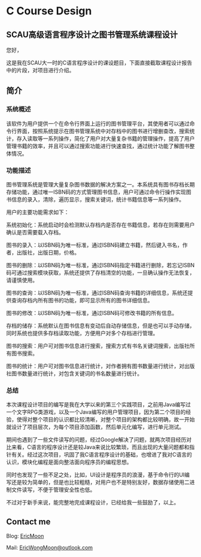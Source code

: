 # C Course Design

## SCAU高级语言程序设计之图书管理系统课程设计
您好，

这是我在SCAU大一时的C语言程序设计的课设题目，下面直接截取课程设计报告中的片段，对项目进行介绍。

## 简介
### 系统概述
该软件为用户提供一个在命令行界面上运行的图书管理平台，其使用者可以通过命令行界面，按照系统提示在图书管理系统中对存档中的图书进行增删查改，搜索统计，存入读取等一系列操作，简化了用户对大量复杂书籍的管理操作，提高了用户管理书籍的效率，并且可以通过搜索功能进行快速查找，通过统计功能了解图书整体情况。

### 功能描述
图书管理系统是管理大量复杂图书数据的解决方案之一。本系统具有图书存档长期存储功能，通过唯一ISBN码的方式管理图书信息，用户可通过命令行操作实现图书信息的录入，清除，遍历显示，搜索关键词，统计书籍信息等一系列操作。

用户的主要功能需求如下：

系统初始化：系统启动时会检测默认存档内是否存在书籍信息，若存在则需要用户确认是否需要载入存档。

图书的录入：以ISBN码为唯一标准，通过ISBN码建立书籍，然后键入书名，作者，出版社，出版日期，价格。

图书的删除：以ISBN码为唯一标准，通过ISBN码指定书籍进行删除，若忘记ISBN码可通过搜索模块获取，系统还提供了存档清空的功能，一旦确认操作无法恢复，请谨慎使用。

图书的查询：以ISBN码为唯一标准，通过ISBN码查询书籍的详细信息，系统还提供查询存档内所有图书的功能，即可显示所有的图书详细信息。

图书的修改：以ISBN码为唯一标准，通过ISBN码可修改书籍的所有信息。

存档的储存：系统默认在图书信息有变动后自动存储信息，但是也可以手动存储，同时系统也提供多存档读取功能，方便用户对多个存档进行管理。

图书的搜索：用户可对图书信息进行搜索，搜索方式有书名关键词搜索，出版社所有图书搜索。

图书的统计：用户可对图书信息进行统计，对作者拥有图书数量进行统计，对出版社图书数量进行统计，对包含关键词的书名数量进行统计。

### 总结
本次课程设计项目的编写是我在大学以来的第三个实践项目，之前用Java编写过一个文字RPG类游戏，以及一个Java编写的用户管理项目，因为第二个项目的经验，使得对整个项目的认识都比较清晰，对整个项目的架构都比较明确，故一开始就设计了项目层次，为每个项目添加函数，然后单元化编写，进行单元测试。

期间也遇到了一些文件读写的问题，经过Google解决了问题，就两次项目经历对比来看，C语言的程序设计还是较Java来说比较繁琐，而且出现的大量问题都和指针有关。经过这次项目，巩固了我C语言程序设计的基础，也增进了我对C语言的认识，模块化编程是面向整洁面向程序员的编程思想。

同时也发现了一些不足之处，比如，UI设计是程序员的浪漫，基于命令行的UI编写还是较为简单的，但是也比较粗糙，对用户也不是特别友好，数据存储使用二进制文件读写，不便于管理安全性也低。

不过对于新手来说，能完整地完成课程设计，已经给我一些鼓励了，以上。


## Contact me
Blog:   [EricMoon](https://ericmoon.cn)

Mail:   EricWongMoon@outlook.com

